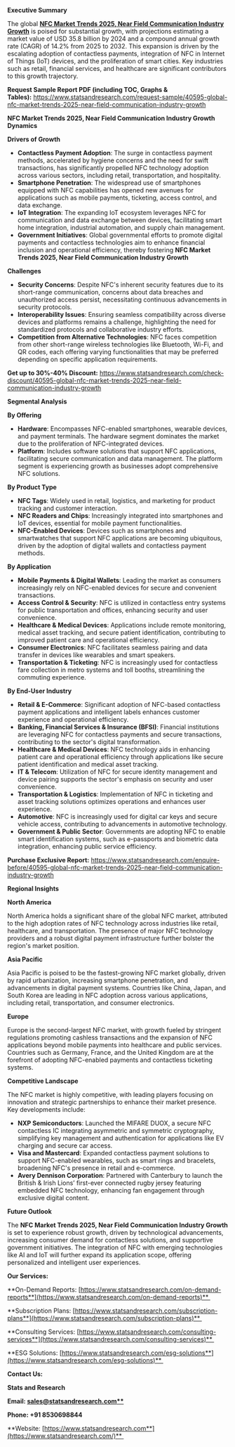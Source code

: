﻿
**Executive Summary**

The global [**NFC Market Trends 2025, Near Field Communication Industry Growth**](https://www.statsandresearch.com/report/40595-global-nfc-market-trends-2025-near-field-communication-industry-growth) is poised for substantial growth, with projections estimating a market value of USD 35.8 billion by 2024 and a compound annual growth rate (CAGR) of 14.2% from 2025 to 2032. This expansion is driven by the escalating adoption of contactless payments, integration of NFC in Internet of Things (IoT) devices, and the proliferation of smart cities. Key industries such as retail, financial services, and healthcare are significant contributors to this growth trajectory.

**Request Sample Report PDF (including TOC, Graphs & Tables):** <https://www.statsandresearch.com/request-sample/40595-global-nfc-market-trends-2025-near-field-communication-industry-growth> 

**NFC Market Trends 2025, Near Field Communication Industry Growth Dynamics**

**Drivers of Growth**

- **Contactless Payment Adoption**: The surge in contactless payment methods, accelerated by hygiene concerns and the need for swift transactions, has significantly propelled NFC technology adoption across various sectors, including retail, transportation, and hospitality.
- **Smartphone Penetration**: The widespread use of smartphones equipped with NFC capabilities has opened new avenues for applications such as mobile payments, ticketing, access control, and data exchange.
- **IoT Integration**: The expanding IoT ecosystem leverages NFC for communication and data exchange between devices, facilitating smart home integration, industrial automation, and supply chain management.
- **Government Initiatives**: Global governmental efforts to promote digital payments and contactless technologies aim to enhance financial inclusion and operational efficiency, thereby fostering  **NFC Market Trends 2025, Near Field Communication Industry Growth** 

**Challenges**

- **Security Concerns**: Despite NFC's inherent security features due to its short-range communication, concerns about data breaches and unauthorized access persist, necessitating continuous advancements in security protocols.
- **Interoperability Issues**: Ensuring seamless compatibility across diverse devices and platforms remains a challenge, highlighting the need for standardized protocols and collaborative industry efforts.
- **Competition from Alternative Technologies**: NFC faces competition from other short-range wireless technologies like Bluetooth, Wi-Fi, and QR codes, each offering varying functionalities that may be preferred depending on specific application requirements.

**Get up to 30%-40% Discount:** <https://www.statsandresearch.com/check-discount/40595-global-nfc-market-trends-2025-near-field-communication-industry-growth> 

**Segmental Analysis**

**By Offering**

- **Hardware**: Encompasses NFC-enabled smartphones, wearable devices, and payment terminals. The hardware segment dominates the market due to the proliferation of NFC-integrated devices.
- **Platform**: Includes software solutions that support NFC applications, facilitating secure communication and data management. The platform segment is experiencing growth as businesses adopt comprehensive NFC solutions.

**By Product Type**

- **NFC Tags**: Widely used in retail, logistics, and marketing for product tracking and customer interaction.
- **NFC Readers and Chips**: Increasingly integrated into smartphones and IoT devices, essential for mobile payment functionalities.
- **NFC-Enabled Devices**: Devices such as smartphones and smartwatches that support NFC applications are becoming ubiquitous, driven by the adoption of digital wallets and contactless payment methods.

**By Application**

- **Mobile Payments & Digital Wallets**: Leading the market as consumers increasingly rely on NFC-enabled devices for secure and convenient transactions.
- **Access Control & Security**: NFC is utilized in contactless entry systems for public transportation and offices, enhancing security and user convenience.
- **Healthcare & Medical Devices**: Applications include remote monitoring, medical asset tracking, and secure patient identification, contributing to improved patient care and operational efficiency.
- **Consumer Electronics**: NFC facilitates seamless pairing and data transfer in devices like wearables and smart speakers.
- **Transportation & Ticketing**: NFC is increasingly used for contactless fare collection in metro systems and toll booths, streamlining the commuting experience.

**By End-User Industry**

- **Retail & E-Commerce**: Significant adoption of NFC-based contactless payment applications and intelligent labels enhances customer experience and operational efficiency.
- **Banking, Financial Services & Insurance (BFSI)**: Financial institutions are leveraging NFC for contactless payments and secure transactions, contributing to the sector's digital transformation.
- **Healthcare & Medical Devices**: NFC technology aids in enhancing patient care and operational efficiency through applications like secure patient identification and medical asset tracking.
- **IT & Telecom**: Utilization of NFC for secure identity management and device pairing supports the sector's emphasis on security and user convenience.
- **Transportation & Logistics**: Implementation of NFC in ticketing and asset tracking solutions optimizes operations and enhances user experience.
- **Automotive**: NFC is increasingly used for digital car keys and secure vehicle access, contributing to advancements in automotive technology.
- **Government & Public Sector**: Governments are adopting NFC to enable smart identification systems, such as e-passports and biometric data integration, enhancing public service efficiency.

**Purchase Exclusive Report:** <https://www.statsandresearch.com/enquire-before/40595-global-nfc-market-trends-2025-near-field-communication-industry-growth> 

**Regional Insights**

**North America**

North America holds a significant share of the global NFC market, attributed to the high adoption rates of NFC technology across industries like retail, healthcare, and transportation. The presence of major NFC technology providers and a robust digital payment infrastructure further bolster the region's market position. 

**Asia Pacific**

Asia Pacific is poised to be the fastest-growing NFC market globally, driven by rapid urbanization, increasing smartphone penetration, and advancements in digital payment systems. Countries like China, Japan, and South Korea are leading in NFC adoption across various applications, including retail, transportation, and consumer electronics. 

**Europe**

Europe is the second-largest NFC market, with growth fueled by stringent regulations promoting cashless transactions and the expansion of NFC applications beyond mobile payments into healthcare and public services. Countries such as Germany, France, and the United Kingdom are at the forefront of adopting NFC-enabled payments and contactless ticketing systems. 

**Competitive Landscape**

The NFC market is highly competitive, with leading players focusing on innovation and strategic partnerships to enhance their market presence. Key developments include:

- **NXP Semiconductors**: Launched the MIFARE DUOX, a secure NFC contactless IC integrating asymmetric and symmetric cryptography, simplifying key management and authentication for applications like EV charging and secure car access. 
- **Visa and Mastercard**: Expanded contactless payment solutions to support NFC-enabled wearables, such as smart rings and bracelets, broadening NFC's presence in retail and e-commerce.
- **Avery Dennison Corporation**: Partnered with Canterbury to launch the British & Irish Lions’ first-ever connected rugby jersey featuring embedded NFC technology, enhancing fan engagement through exclusive digital content. 

**Future Outlook**

The **NFC Market Trends 2025, Near Field Communication Industry Growth** is set to experience robust growth, driven by technological advancements, increasing consumer demand for contactless solutions, and supportive government initiatives. The integration of NFC with emerging technologies like AI and IoT will further expand its application scope, offering personalized and intelligent user experiences.

**Our Services:** 

**On-Demand Reports: [https://www.statsandresearch.com/on-demand-reports**](https://www.statsandresearch.com/on-demand-reports)** 

**Subscription Plans: [https://www.statsandresearch.com/subscription-plans**](https://www.statsandresearch.com/subscription-plans)** 

**Consulting Services: [https://www.statsandresearch.com/consulting-services**](https://www.statsandresearch.com/consulting-services)** 

**ESG Solutions: [https://www.statsandresearch.com/esg-solutions**](https://www.statsandresearch.com/esg-solutions)** 

**Contact Us:** 

**Stats and Research** 

**Email: [sales@statsandresearch.com**](mailto:sales@statsandresearch.com)** 

**Phone: +91 8530698844** 

**Website: [https://www.statsandresearch.com**](https://www.statsandresearch.com/)** 

